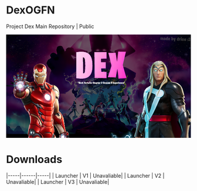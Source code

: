 # DexOGFN
Project Dex Main Repository | Public

![Dex Banner](images/bannerdex8k.png)
# Downloads
|-----|------|-----|
| Launcher | V1 | Unavaliable|
| Launcher | V2 | Unavaliable|
| Launcher | V3 | Unavaliable|

